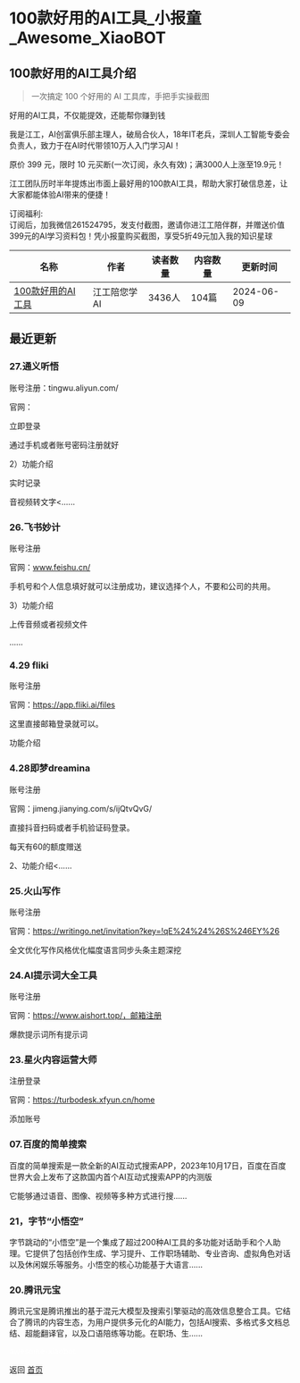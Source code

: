 # 100款好用的AI工具_小报童_Awesome_XiaoBOT

## 100款好用的AI工具介绍
> 一次搞定 100 个好用的 AI 工具库，手把手实操截图    
    
好用的AI工具，不仅能提效，还能帮你赚到钱    
    
我是江工，AI创富俱乐部主理人，破局合伙人，18年IT老兵，深圳人工智能专委会负责人，致力于在AI时代带领10万人入门学习AI！    
    
原价 399 元，限时 10 元买断(一次订阅，永久有效)；满3000人上涨至19.9元！    
    
江工团队历时半年提炼出市面上最好用的100款AI工具，帮助大家打破信息差，让大家都能体验AI带来的便捷！    
    
订阅福利:  
订阅后，加我微信261524795，发支付截图，邀请你进江工陪伴群，并赠送价值399元的AI学习资料包！凭小报童购买截图，享受5折49元加入我的知识星球  
  


|名称|作者|读者数量|内容数量|更新时间|
|---|---|---|---|---|
|[100款好用的AI工具](https://xiaobot.net/p/Jiang-AIGC?refer=0b133df9-27dc-423b-8101-639049001c13)|江工陪您学AI|3436人|104篇|2024-06-09|

## 最近更新
### 27.通义听悟

账号注册：tingwu.aliyun.com/

官网：

立即登录

通过手机或者账号密码注册就好

2）功能介绍

实时记录

音视频转文字<......

### 26.飞书妙计

账号注册

官网：www.feishu.cn/

手机号和个人信息填好就可以注册成功，建议选择个人，不要和公司的共用。

3）功能介绍

上传音频或者视频文件

......

### 4.29 fliki

账号注册

官网：https://app.fliki.ai/files

这里直接邮箱登录就可以。

功能介绍

### 4.28即梦dreamina

账号注册

官网：jimeng.jianying.com/s/ijQtvQvG/

直接抖音扫码或者手机验证码登录。

每天有60的额度赠送

2、功能介绍<......

### 25.火山写作

账号注册

官网：https://writingo.net/invitation?key=!qE%24%24%26S%246EY%26

全文优化写作风格优化幅度语言同步头条主题深挖

### 24.AI提示词大全工具

账号注册

官网：https://www.aishort.top/，邮箱注册

爆款提示词所有提示词

### 23.星火内容运营大师

注册登录

官网：https://turbodesk.xfyun.cn/home

添加账号

### 07.百度的简单搜索

百度的简单搜索是一款全新的AI互动式搜索APP，2023年10月17日，百度在百度世界大会上发布了这款国内首个AI互动式搜索APP的内测版

它能够通过语音、图像、视频等多种方式进行搜......

### 21，字节“小悟空”

字节跳动的“小悟空”是一个集成了超过200种AI工具的多功能对话助手和个人助理。它提供了包括创作生成、学习提升、工作职场辅助、专业咨询、虚拟角色对话以及休闲娱乐等服务。小悟空的核心功能基于大语言......

### 20.腾讯元宝

腾讯元宝是腾讯推出的基于混元大模型及搜索引擎驱动的高效信息整合工具。它结合了腾讯的内容生态，为用户提供多元化的AI能力，包括AI搜索、多格式多文档总结、超能翻译官，以及口语陪练等功能。在职场、生......


<a href="https://github.com/Reno9527/awesome-xiaobot" style="color: white; text-decoration: none;">awesome-xiaobot</a>

返回 [首页](../README.md)
